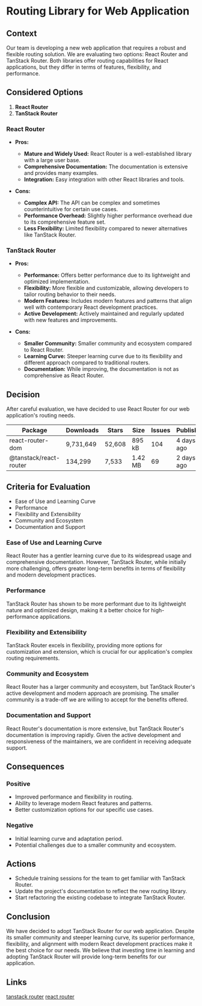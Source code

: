 # Routing Library for Web Application

## Context

Our team is developing a new web application that requires a robust and flexible routing solution. We are evaluating two options: React Router and TanStack Router. Both libraries offer routing capabilities for React applications, but they differ in terms of features, flexibility, and performance.

## Considered Options

1. **React Router**
2. **TanStack Router**

### React Router

- **Pros:**

  - **Mature and Widely Used:** React Router is a well-established library with a large user base.
  - **Comprehensive Documentation:** The documentation is extensive and provides many examples.
  - **Integration:** Easy integration with other React libraries and tools.

- **Cons:**
  - **Complex API:** The API can be complex and sometimes counterintuitive for certain use cases.
  - **Performance Overhead:** Slightly higher performance overhead due to its comprehensive feature set.
  - **Less Flexibility:** Limited flexibility compared to newer alternatives like TanStack Router.

### TanStack Router

- **Pros:**

  - **Performance:** Offers better performance due to its lightweight and optimized implementation.
  - **Flexibility:** More flexible and customizable, allowing developers to tailor routing behavior to their needs.
  - **Modern Features:** Includes modern features and patterns that align well with contemporary React development practices.
  - **Active Development:** Actively maintained and regularly updated with new features and improvements.

- **Cons:**
  - **Smaller Community:** Smaller community and ecosystem compared to React Router.
  - **Learning Curve:** Steeper learning curve due to its flexibility and different approach compared to traditional routers.
  - **Documentation:** While improving, the documentation is not as comprehensive as React Router.

## Decision

After careful evaluation, we have decided to use React Router for our web application's routing needs.

| Package                | Downloads | Stars  | Size    | Issues | Publish    | License |
| ---------------------- | --------- | ------ | ------- | ------ | ---------- | ------- |
| react-router-dom       | 9,731,649 | 52,608 | 895 kB  | 104    | 4 days ago | MIT     |
| @tanstack/react-router | 134,299   | 7,533  | 1.42 MB | 69     | 2 days ago | MIT     |

## Criteria for Evaluation

- Ease of Use and Learning Curve
- Performance
- Flexibility and Extensibility
- Community and Ecosystem
- Documentation and Support

### Ease of Use and Learning Curve

React Router has a gentler learning curve due to its widespread usage and comprehensive documentation. However, TanStack Router, while initially more challenging, offers greater long-term benefits in terms of flexibility and modern development practices.

### Performance

TanStack Router has shown to be more performant due to its lightweight nature and optimized design, making it a better choice for high-performance applications.

### Flexibility and Extensibility

TanStack Router excels in flexibility, providing more options for customization and extension, which is crucial for our application's complex routing requirements.

### Community and Ecosystem

React Router has a larger community and ecosystem, but TanStack Router's active development and modern approach are promising. The smaller community is a trade-off we are willing to accept for the benefits offered.

### Documentation and Support

React Router's documentation is more extensive, but TanStack Router's documentation is improving rapidly. Given the active development and responsiveness of the maintainers, we are confident in receiving adequate support.

## Consequences

### Positive

- Improved performance and flexibility in routing.
- Ability to leverage modern React features and patterns.
- Better customization options for our specific use cases.

### Negative

- Initial learning curve and adaptation period.
- Potential challenges due to a smaller community and ecosystem.

## Actions

- Schedule training sessions for the team to get familiar with TanStack Router.
- Update the project's documentation to reflect the new routing library.
- Start refactoring the existing codebase to integrate TanStack Router.

## Conclusion

We have decided to adopt TanStack Router for our web application. Despite its smaller community and steeper learning curve, its superior performance, flexibility, and alignment with modern React development practices make it the best choice for our needs. We believe that investing time in learning and adopting TanStack Router will provide long-term benefits for our application.

## Links

[tanstack router](https://tanstack.com/router/latest)
[react router](https://reactrouter.com/en/main)
